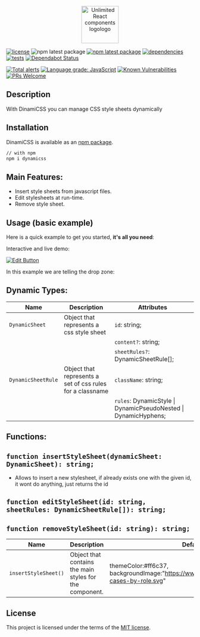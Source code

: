 <p align="center">
 <img align="center" height="100" src="https://user-images.githubusercontent.com/43678736/127270540-76b8863f-f664-4274-ab5c-41135f23d7dd.png" alt="Unlimited React components logologo">
</p>

[![license](https://img.shields.io/badge/license-MIT-blue.svg)](https://github.com/JinSSJ3/react-drop-zone-responsive/blob/HEAD/LICENSE) ![npm latest package](https://img.shields.io/badge/npm%40LTS-1.1.x-cyan) [![npm latest package](https://img.shields.io/badge/npm%40latest-1.1.2-magenta)](https://www.npmjs.com/package/@unlimited-react-components/react-drop-zone) [![dependencies](https://david-dm.org/unlimited-react-components/react-drop-zone.svg)](https://david-dm.org/unlimited-react-components/react-drop-zone) [![tests](https://api.travis-ci.org/unlimited-react-components/react-drop-zone.svg?branch=master)](https://travis-ci.org/github/unlimited-react-components/react-drop-zone) [![Dependabot Status](https://api.dependabot.com/badges/status?host=github&repo=mui-org/material-ui)](https://dependabot.com)

[![Total alerts](https://img.shields.io/lgtm/alerts/g/unlimited-react-components/react-drop-zone.svg?logo=lgtm&logoWidth=18)](https://lgtm.com/projects/g/unlimited-react-components/react-drop-zone/alerts/) [![Language grade: JavaScript](https://img.shields.io/lgtm/grade/javascript/g/unlimited-react-components/react-drop-zone.svg?logo=lgtm&logoWidth=18)](https://lgtm.com/projects/g/unlimited-react-components/react-drop-zone/context:javascript) [![Known Vulnerabilities](https://snyk.io/test/github/unlimited-react-components/react-drop-zone/badge.svg)](https://snyk.io/test/github/unlimited-react-components/react-drop-zone)
[![PRs Welcome](https://img.shields.io/badge/PRs-welcome-brightgreen.svg?style=flat-square)](http://makeapullrequest.com) 

## Description

With DinamiCSS you can manage CSS style sheets dynamically


## Installation

DinamiCSS is available as an [npm package](https://www.npmjs.com/package/dinamicss).

```sh
// with npm
npm i dynamicss
```

## Main Features:

- Insert style sheets from javascript files.
- Edit stylesheets at run-time.
- Remove style sheet.
## Usage (basic example)

Here is a quick example to get you started, **it's all you need**:
 
Interactive and live demo:

[![Edit Button](https://codesandbox.io/static/img/play-codesandbox.svg)](https://codesandbox.io/s/react-drop-zone-demo1-o7izp)


In this example we are telling the drop zone:

## Dynamic Types:
| Name | Description | Attributes |
| - | - | - |
| `DynamicSheet` | Object that represents a css style sheet | `id`: string;   |
|  |  | `content?`: string; |
| | |`sheetRules?`: DynamicSheetRule[];|
| `DynamicSheetRule` | Object that represents a set of css rules for a classname |   `className`: string;|
| | | `rules`: DynamicStyle \| DynamicPseudoNested \| DynamicHyphens;|

## Functions:
## `function insertStyleSheet(dynamicSheet: DynamicSheet): string;`
- Allows to insert a new stylesheet, if already exists one with the given id, it wont do anything, just returns the id
## `function editStyleSheet(id: string, sheetRules: DynamicSheetRule[]): string;`

## `function removeStyleSheet(id: string): string;`


| Name | Description | Default |
| - | - | - |
| `insertStyleSheet()` | Object that contains the main styles for the component. | themeColor:#ff6c37, backgroundImage:"https://www.postman.com/assets/use-cases-by-role.svg" |



## License

This project is licensed under the terms of the
[MIT license](/LICENSE).
